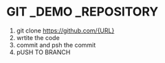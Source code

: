 # GIT _DEMO _REPOSITORY




1. git clone https://github.com/{URL}
2. wrtite the code
3. commit and psh the commit
4. pUSH TO BRANCH

